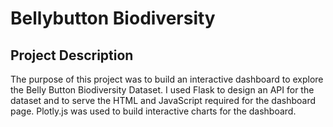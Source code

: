 # Bellybutton Biodiversity

## Project Description

The purpose of this project was to build an interactive dashboard to explore the Belly Button Biodiversity Dataset. I used Flask to design an API for the dataset and to serve the HTML and JavaScript required for the dashboard page. Plotly.js was used to build interactive charts for the dashboard.